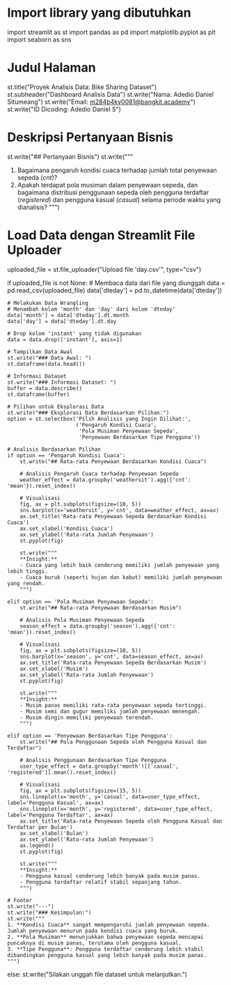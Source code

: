 # Import library yang dibutuhkan
import streamlit as st
import pandas as pd
import matplotlib.pyplot as plt
import seaborn as sns

# Judul Halaman
st.title("Proyek Analisis Data: Bike Sharing Dataset")
st.subheader("Dashboard Analisis Data")
st.write("Nama: Adedio Daniel Situmeang")
st.write("Email: m284b4ky0081@bangkit.academy")
st.write("ID Dicoding: Adedio Daniel S")

# Deskripsi Pertanyaan Bisnis
st.write("## Pertanyaan Bisnis")
st.write("""
1. Bagaimana pengaruh kondisi cuaca terhadap jumlah total penyewaan sepeda (*cnt*)?
2. Apakah terdapat pola musiman dalam penyewaan sepeda, dan bagaimana distribusi penggunaan sepeda oleh pengguna terdaftar (*registered*) dan pengguna kasual (*casual*) selama periode waktu yang dianalisis?
""")

# Load Data dengan Streamlit File Uploader
uploaded_file = st.file_uploader("Upload file 'day.csv'", type="csv")

if uploaded_file is not None:
    # Membaca data dari file yang diunggah
    data = pd.read_csv(uploaded_file)
    data['dteday'] = pd.to_datetime(data['dteday'])

    # Melakukan Data Wrangling
    # Menambah kolom 'month' dan 'day' dari kolom 'dteday'
    data['month'] = data['dteday'].dt.month
    data['day'] = data['dteday'].dt.day

    # Drop kolom 'instant' yang tidak digunakan
    data = data.drop(['instant'], axis=1)

    # Tampilkan Data Awal
    st.write("### Data Awal: ")
    st.dataframe(data.head())

    # Informasi Dataset
    st.write("### Informasi Dataset: ")
    buffer = data.describe()
    st.dataframe(buffer)

    # Pilihan untuk Eksplorasi Data
    st.write("### Eksplorasi Data Berdasarkan Pilihan:")
    option = st.selectbox('Pilih Analisis yang Ingin Dilihat:', 
                          ('Pengaruh Kondisi Cuaca', 
                           'Pola Musiman Penyewaan Sepeda',
                           'Penyewaan Berdasarkan Tipe Pengguna'))

    # Analisis Berdasarkan Pilihan
    if option == 'Pengaruh Kondisi Cuaca':
        st.write("## Rata-rata Penyewaan Berdasarkan Kondisi Cuaca")

        # Analisis Pengaruh Cuaca terhadap Penyewaan Sepeda
        weather_effect = data.groupby('weathersit').agg({'cnt': 'mean'}).reset_index()

        # Visualisasi
        fig, ax = plt.subplots(figsize=(10, 5))
        sns.barplot(x='weathersit', y='cnt', data=weather_effect, ax=ax)
        ax.set_title('Rata-rata Penyewaan Sepeda Berdasarkan Kondisi Cuaca')
        ax.set_xlabel('Kondisi Cuaca')
        ax.set_ylabel('Rata-rata Jumlah Penyewaan')
        st.pyplot(fig)

        st.write("""
        **Insight:**
        - Cuaca yang lebih baik cenderung memiliki jumlah penyewaan yang lebih tinggi.
        - Cuaca buruk (seperti hujan dan kabut) memiliki jumlah penyewaan yang rendah.
        """)

    elif option == 'Pola Musiman Penyewaan Sepeda':
        st.write("## Rata-rata Penyewaan Berdasarkan Musim")

        # Analisis Pola Musiman Penyewaan Sepeda
        season_effect = data.groupby('season').agg({'cnt': 'mean'}).reset_index()

        # Visualisasi
        fig, ax = plt.subplots(figsize=(10, 5))
        sns.barplot(x='season', y='cnt', data=season_effect, ax=ax)
        ax.set_title('Rata-rata Penyewaan Sepeda Berdasarkan Musim')
        ax.set_xlabel('Musim')
        ax.set_ylabel('Rata-rata Jumlah Penyewaan')
        st.pyplot(fig)

        st.write("""
        **Insight:**
        - Musim panas memiliki rata-rata penyewaan sepeda tertinggi.
        - Musim semi dan gugur memiliki jumlah penyewaan menengah.
        - Musim dingin memiliki penyewaan terendah.
        """)

    elif option == 'Penyewaan Berdasarkan Tipe Pengguna':
        st.write("## Pola Penggunaan Sepeda oleh Pengguna Kasual dan Terdaftar")

        # Analisis Penggunaan Berdasarkan Tipe Pengguna
        user_type_effect = data.groupby('month')[['casual', 'registered']].mean().reset_index()

        # Visualisasi
        fig, ax = plt.subplots(figsize=(15, 5))
        sns.lineplot(x='month', y='casual', data=user_type_effect, label='Pengguna Kasual', ax=ax)
        sns.lineplot(x='month', y='registered', data=user_type_effect, label='Pengguna Terdaftar', ax=ax)
        ax.set_title('Rata-rata Penyewaan Sepeda oleh Pengguna Kasual dan Terdaftar per Bulan')
        ax.set_xlabel('Bulan')
        ax.set_ylabel('Rata-rata Jumlah Penyewaan')
        ax.legend()
        st.pyplot(fig)

        st.write("""
        **Insight:**
        - Pengguna kasual cenderung lebih banyak pada musim panas.
        - Pengguna terdaftar relatif stabil sepanjang tahun.
        """)

    # Footer
    st.write("---")
    st.write("### Kesimpulan:")
    st.write("""
    1. **Kondisi Cuaca** sangat mempengaruhi jumlah penyewaan sepeda. Jumlah penyewaan menurun pada kondisi cuaca yang buruk.
    2. **Pola Musiman** menunjukkan bahwa penyewaan sepeda mencapai puncaknya di musim panas, terutama oleh pengguna kasual.
    3. **Tipe Pengguna**: Pengguna terdaftar cenderung lebih stabil dibandingkan pengguna kasual yang lebih banyak pada musim panas.
    """)
else:
    st.write("Silakan unggah file dataset untuk melanjutkan.")

